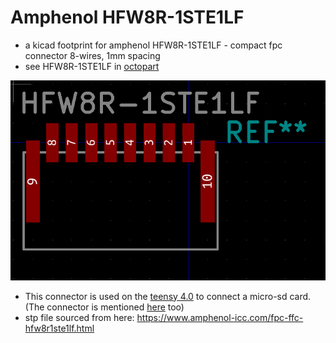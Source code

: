 # Amphenol HFW8R-1STE1LF
* a kicad footprint for amphenol HFW8R-1STE1LF - compact fpc connector 8-wires, 1mm spacing
* see HFW8R-1STE1LF in [octopart](https://octopart.com/hfw8r-1ste1lf-amphenol+icc-90335451?r=sp&s=5qMbWiLUREO7aaNVjMOubg#)

![HFW8R-1STE1LF](images/HFW8R-1STE1LF.png)

* This connector is used on the [teensy 4.0](https://www.pjrc.com/store/teensy40.html) to connect a micro-sd card. (The connector is mentioned [here](https://www.pjrc.com/breakout-board-for-teensy-4-0/) too)
* stp file sourced from here: https://www.amphenol-icc.com/fpc-ffc-hfw8r1ste1lf.html
